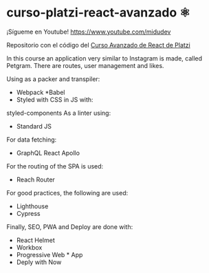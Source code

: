 # curso-platzi-react-avanzado ⚛️

¡Sígueme en Youtube! https://www.youtube.com/midudev

Repositorio con el código del [Curso Avanzado de React de Platzi](https://platzi.com/cursos/react-avanzado/)

In this course an application very similar to Instagram is made, called Petgram. There are routes, user management and likes.

Using as a packer and transpiler:
* Webpack
*Babel
* Styled with CSS in JS with:

styled-components
As a linter using:
* Standard JS

For data fetching:
* GraphQL
React Apollo

For the routing of the SPA is used:
* Reach Router

For good practices, the following are used:
* Lighthouse
* Cypress

Finally, SEO, PWA and Deploy are done with:
* React Helmet
* Workbox
* Progressive Web * App
* Deply with Now
